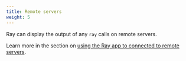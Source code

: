 ```yaml
---
title: Remote servers
weight: 5
---
```


Ray can display the output of any `ray` calls on remote servers. 

Learn more in the section on [using the Ray app to connected to remote servers](https://spatie.be/docs/ray/v1/the-ray-desktop-app/discovering-the-ray-app#connecting-to-remote-servers).

